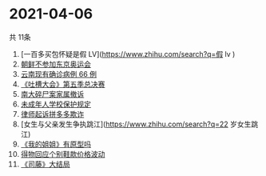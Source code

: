 # 2021-04-06
  共 11条

  <!-- BEGIN -->
  <!-- 最后更新时间:Tue Apr 06 2021 09:15:14 GMT+0000 (Coordinated Universal Time) -->
  1. [一百多买包怀疑是假 LV](https://www.zhihu.com/search?q=假 lv )
1. [朝鲜不参加东京奥运会](https://www.zhihu.com/search?q=东京奥运会)
1. [云南现有确诊病例 66 例](https://www.zhihu.com/search?q=云南疫情)
1. [《吐槽大会》第五季总决赛](https://www.zhihu.com/search?q=吐槽大会)
1. [南大碎尸案家属撤诉](https://www.zhihu.com/search?q=南大碎尸案)
1. [未成年人学校保护规定](https://www.zhihu.com/search?q=未成年人学校保护规定)
1. [律师起诉拼多多欺诈](https://www.zhihu.com/search?q=拼多多)
1. [女生与父亲发生争执跳江](https://www.zhihu.com/search?q=22 岁女生跳江)
1. [《我的姐姐》有原型吗](https://www.zhihu.com/search?q=我的姐姐)
1. [得物回应个别鞋款价格波动](https://www.zhihu.com/search?q=得物)
1. [《司藤》大结局](https://www.zhihu.com/search?q=司藤)
  <!-- END -->
  
